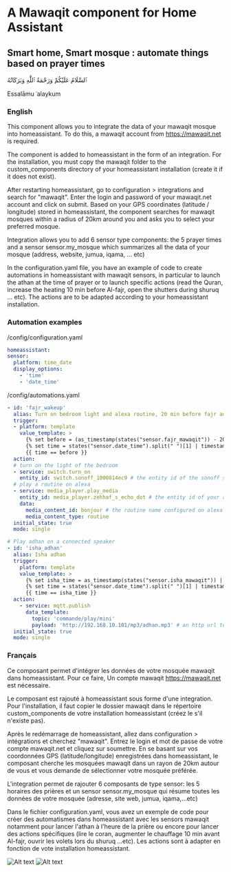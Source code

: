 # A Mawaqit component for Home Assistant
## Smart home, Smart mosque : automate things based on prayer times

ٱلسَّلَامُ عَلَيْكُمْ وَرَحْمَةُ ٱللَّٰهِ وَبَرَكَاتُهُ

Essalāmu ʿalaykum

### English

This component allows you to integrate the data of your mawaqit mosque into homeassistant. To do this, a mawaqit account from https://mawaqit.net is required.

The component is added to homeassistant in the form of an integration. For the installation, you must copy the mawaqit folder to the custom_components directory of your homeassistant installation (create it if it does not exist).

After restarting homeassistant, go to configuration > integrations and search for "mawaqit". Enter the login and password of your mawaqit.net account and click on submit. Based on your GPS coordinates (latitude / longitude) stored in homeassistant, the component searches for mawaqit mosques within a radius of 20km around you and asks you to select your preferred mosque.

Integration allows you to add 6 sensor type components: the 5 prayer times and a sensor sensor.my_mosque which summarizes all the data of your mosque (address, website, jumua, iqama, ... etc)

In the configuration.yaml file, you have an example of code to create automations in homeassistant with mawaqit sensors, in particular to launch the athan at the time of prayer or to launch specific actions (read the Quran, increase the heating 10 min before Al-fajr, open the shutters during shuruq ... etc). The actions are to be adapted according to your homeassistant installation.


### Automation examples

/config/configuration.yaml

```yaml
homeassistant:
sensor:
  platform: time_date
  display_options:
    - 'time'
    - 'date_time'
```    

/config/automations.yaml

```yaml
- id: 'fajr_wakeup'
  alias: Turn on bedroom light and alexa routine, 20 min before fajr adhan
  trigger:
  - platform: template
    value_template: >
      {% set before = (as_timestamp(states("sensor.fajr_mawaqit")) - 20 * 60) | timestamp_custom("%H:%M") %} 
      {% set time = states("sensor.date_time").split(" ")[1] | timestamp_custom("%H:%M") %}
      {{ time == before }}
  action:
  # turn on the light of the bedroom
  - service: switch.turn_on
    entity_id: switch.sonoff_1000814ec9 # the entity id of the sonoff switch, can be an other entity
  # play a routine on alexa
  - service: media_player.play_media
    entity_id: media_player.zehhaf_s_echo_dot # the entity id of your alexa device
    data:
      media_content_id: bonjour # the routine name configured on alexa mobile app, it can be a sequence of actions, like flash info, weather ...etc
      media_content_type: routine
  initial_state: true
  mode: single      

# Play adhan on a connected speaker
- id: 'isha_adhan'
  alias: Isha adhan
  trigger:
    platform: template
    value_template: >
      {% set isha_time = as_timestamp(states("sensor.isha_mawaqit")) | timestamp_custom("%H:%M") %} 
      {% set time = states("sensor.date_time").split(" ")[1] | timestamp_custom("%H:%M") %}
      {{ time == isha_time }}
  action:
    - service: mqtt.publish
      data_template:
        topic: 'commande/play/mini'
        payload: 'http://192.168.10.101/mp3/adhan.mp3' # an http url to mp3 file
  initial_state: true
  mode: single
```


### Français

Ce composant permet d'intégrer les données de votre mosquée mawaqit dans homeassistant. Pour ce faire, Un compte mawaqit https://mawaqit.net est nécessaire.

Le composant est rajouté à homeassistant sous forme d'une integration. Pour l'installation, il faut copier le dossier mawaqit dans le répertoire custom_components de votre installation homeassistant (créez le s'il n'existe pas).

Après le redémarrage de homeassistant, allez dans configuration > intégrations et cherchez "mawaqit". Entrez le login et mot de passe de votre compte mawaqit.net et cliquez sur soumettre. En se basant sur vos coordonnées GPS (latitude/longitude) enregistrées dans homeassistant, le composant cherche les mosquées mawaqit dans un rayon de 20km autour de vous et vous demande de sélectionner votre mosquée préférée.

L'integration permet de rajouter 6 composants de type sensor: les 5 horaires des prières et un sensor sensor.my_mosque qui résume toutes les données de votre mosquée (adresse, site web, jumua, iqama,...etc)

Dans le fichier configuration.yaml, vous avez un exemple de code pour créer des automatismes dans homeassistant avec les sensors mawaqit notamment pour lancer l'athan à l'heure de la prière ou encore pour lancer des actions spécifiques (lire le coran, augmenter le chauffage 10 min avant Al-fajr, ouvrir les volets lors du shuruq ...etc). Les actions sont à adapter en fonction de vote installation homeassistant.


![Alt text](/image1.png?raw=true "Optional Title")
![Alt text](/image2.png?raw=true "Optional Title")
